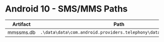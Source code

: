 # Android 10 - SMS/MMS Paths

| **Artifact** | **Path**                                                        |
|--------------|-----------------------------------------------------------------|
| mmssms.db    | `.\data\data\com.android.providers.telephony\databases\mmssms.db` |
